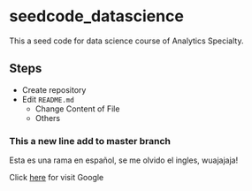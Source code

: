 # seedcode_datascience
This a seed code for data science course of Analytics Specialty.

## Steps
* Create repository
* Edit `README.md`
  - Change Content of File
  - Others

### This a new line add to master branch

Esta es una rama en español, se me olvido el ingles, wuajajaja!

Click [here](http://www.google.com) for visit Google
